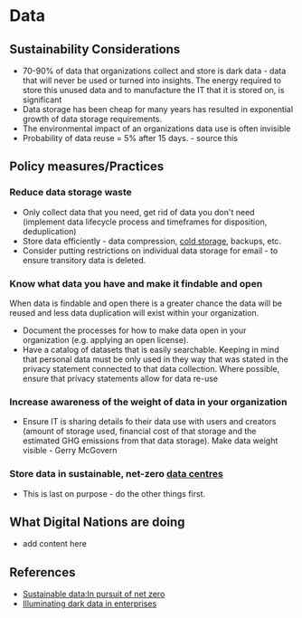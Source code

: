 # Data
## Sustainability Considerations
- 70-90% of data that organizations collect and store is dark data - data that will never be used or turned into insights. The energy required to store this unused data and to manufacture the IT that it is stored on, is significant
- Data storage has been cheap for many years has resulted in exponential growth of data storage requirements.
- The environmental impact of an organizations data use is often invisible 
-	Probability of data reuse = 5% after 15 days. - source this 

## Policy measures/Practices
### Reduce data storage waste
- Only collect data that you need, get rid of data you don't need (implement data lifecycle process and timeframes for disposition, deduplication)
- Store data efficiently - data compression, [cold storage](https://en.wikipedia.org/wiki/Cold_data), backups, etc.
- Consider putting restrictions on individual data storage for email - to ensure transitory data is deleted.
### Know what data you have and make it findable and open
When data is findable and open there is a greater chance the data will be reused and less data duplication will exist within your organization. 
- Document the processes for how to make data open in your organization (e.g. applying an open license). 
- Have a catalog of datasets that is easily searchable. Keeping in mind that personal data must be only used in they way that was stated in the privacy statement connected to that data collection. Where possible, ensure that privacy statements allow for data re-use
### Increase awareness of the weight of data in your organization
- Ensure IT is sharing details fo their data use with users and creators (amount of storage used, financial cost of that storage and the estimated GHG emissions from that data storage). Make data weight visible - Gerry McGovern
### Store data in sustainable, net-zero [data centres](datacentres.md)
- This is last on purpose - do the other things first.

## What Digital Nations are doing
- add content here

## References
- [Sustainable data:In pursuit of net zero](https://sustainabledata.economist.com/)
- [Illuminating dark data in enterprises](https://www.forbes.com/sites/forbestechcouncil/2020/09/25/illuminating-dark-data-in-enterprises/?sh=6f29741bc36a)

